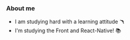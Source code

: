 <h3>About me</h1>
</hr>
<ul>
  <li>I am studying hard with a learning attitude 🪃</li>
  <li>I'm studying the Front and React-Native! 📚</li>
</ul>
